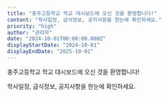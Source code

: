 ```yaml
---
title: "충주고등학교 학교 대시보드에 오신 것을 환영합니다!"
content: "학사일정, 급식정보, 공지사항을 한눈에 확인하세요."
priority: "high"
author: "관리자"
date: "2024-10-01T00:00:00.000Z"
displayStartDate: "2024-10-01"
displayEndDate: "2025-10-01"
---
```


충주고등학교 학교 대시보드에 오신 것을 환영합니다!

학사일정, 급식정보, 공지사항을 한눈에 확인하세요.